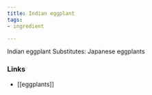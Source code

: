 ```yaml
---
title: Indian eggplant
tags:
- ingredient

---
```

Indian eggplant Substitutes: Japanese eggplants

### Links

* [[eggplants]]
